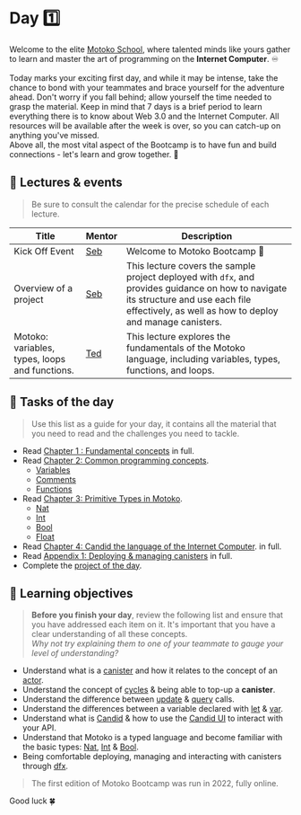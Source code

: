 # Day 1️⃣
Welcome to the elite [Motoko School](https://twitter.com/MotokoSchool), where talented minds like yours gather to learn and master the art of programming on the **Internet Computer**. ♾️ <br/>  
Today marks your exciting first day, and while it may be intense, take the chance to bond with your teammates and brace yourself for the adventure ahead. Don't worry if you fall behind; allow yourself the time needed to grasp the material. Keep in mind that 7 days is a brief period to learn everything there is to know about Web 3.0 and the Internet Computer. All resources will be available after the week is over, so you can catch-up on anything you've missed. <br/>
Above all, the most vital aspect of the Bootcamp is to have fun and build connections - let's learn and grow together. 💪
## 🍿 Lectures & events
> Be sure to consult the calendar for the precise schedule of each lecture.

| Title | Mentor |  Description |
|-----------------|-----------------|-----------------|
 Kick Off Event| <a href="https://twitter.com/seb_icp" target="_blank"> Seb  </a> | Welcome to Motoko Bootcamp 🎉
| Overview of a project | <a href="https://twitter.com/seb_icp" target="_blank"> Seb  </a> | This lecture covers the sample project deployed with `dfx`, and provides guidance on how to navigate its structure and use each file effectively, as well as how to deploy and manage canisters.
| Motoko: variables, types, loops and functions. |  <a href="https://twitter.com/tedreinhardt" target="_blank"> Ted  </a> | This lecture explores the fundamentals of the Motoko language, including variables, types, functions, and loops.
##  🧭 Tasks of the day
> Use this list as a guide for your day, it contains all the material that you need to read and the challenges you need to tackle.
- Read [Chapter 1 : Fundamental concepts](../../manuals/chapters/chapter-1/CHAPTER-1.MD) in full.
- Read [Chapter 2: Common programming concepts](../../manuals/chapters/chapter-2/CHAPTER-2.MD).
    - [Variables](../../manuals/chapters/chapter-2/CHAPTER-2.MD#📦-variables)
    - [Comments](../../manuals/chapters/chapter-2/CHAPTER-2.MD#💬-comments)
    - [Functions](../../manuals/chapters/chapter-2/CHAPTER-2.MD#⚙️-functions)
- Read [Chapter 3: Primitive Types in Motoko](../../manuals/chapters/chapter-3/CHAPTER-3.MD).
    - [Nat](../../manuals/chapters/chapter-3/CHAPTER-3.MD#🔢-nat)
    - [Int](../../manuals/chapters/chapter-3/CHAPTER-3.MD#➖-int)
    - [Bool](../../manuals/chapters/chapter-3/CHAPTER-3.MD#🚦-bool)
    - [Float](../../manuals/chapters/chapter-3/CHAPTER-3.MD#float)
- Read [Chapter 4: Candid the language of the Internet Computer](../../manuals/chapters/chapter-4/CHAPTER-4.MD). in full.
- Read [Appendix 1: Deploying & managing canisters](../../manuals/appendix/APPENDIX-1.MD#) in full.
- Complete the [project of the day](./project/README.MD).
## 🎯 Learning objectives
> **Before you finish your day**, review the following list and ensure that you have addressed each item on it. It's important that you have a clear understanding of all these concepts. <br/> <i> Why not try explaining them to one of your teammate to gauge your level of understanding? </i>

- Understand what is a [canister](../../manuals/CHAPTER-1.MD#what-is-a-canister) and how it relates to the concept of an [actor](../../manuals//CHAPTER-1.MD#the-actor-model).
- Understand the concept of [cycles](../../manuals/CHAPTER-1.MD#fuel-on-the-internet-computer-cycles) & being able to top-up a **canister**.
- Understand the difference between [update](../../manuals/CHAPTER-1.MD#update-vs-query) & [query](../../manuals/CHAPTER-1#update-vs-query) calls.
- Understand the differences between a variable declared with [let](../../manuals/CHAPTER-2.MD#📦-variables) & [var](../../manuals/CHAPTER-2.MD#📦-variables).
- Understand what is [Candid](../../manuals/CHAPTER-4.MD#chapter-4-candid-the-language-of-the-internet-computer) & how to use the [Candid UI](../../manuals/CHAPTER-4.MD#📲-candid-ui) to interact with your API.
- Understand that Motoko is a typed language and become familiar with the basic types: [Nat](../../manuals/CHAPTER-3.MD#🔢-nat), [Int](../../manuals/CHAPTER-3.MD#➖-int) & [Bool](../../manuals/CHAPTER-3.MD#🚦-bool).
- Being comfortable deploying, managing and interacting with canisters through [dfx](../../manuals/CHAPTER-4/#📺-using-the-terminal-dfx).

>The first edition of Motoko Bootcamp was run in 2022, fully online.

Good luck 🍀